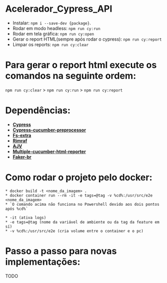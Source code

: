 # Acelerador_Cypress_API

  * Instalar: `npm i --save-dev {package}`.
  * Rodar em modo headless: `npm run cy:run`
  * Rodar em tela gráfica: `npm run cy:open`
  * Gerar o report HTML(sempre após rodar o cypress): `npm run cy:report`
  * Limpar os reports: `npm run cy:clear`

# Para gerar o report html execute os comandos na seguinte ordem:
  `npm run cy:clear` > `npm run cy:run` > `npm run cy:report`

# Dependências:

  * [**Cypress**](https://www.cypress.io/)
  * [**Cypress-cucumber-preprocessor**](https://github.com/TheBrainFamily/cypress-cucumber-preprocessor)
  * [**Fs-extra**](https://www.npmjs.com/package/fs-extra)
  * [**Rimraf**](https://www.npmjs.com/package/rimraf)
  * [**AJV**](https://www.npmjs.com/package/ajv)
  * [**Multiple-cucumber-html-reporter**](https://www.npmjs.com/package/multiple-cucumber-html-reporter)
  * [**Faker-br**](https://www.npmjs.com/package/faker-br)


# Como rodar o projeto pelo docker:
  ~~~shell
  * docker build -t <nome_da_imagem> .
  * docker container run --rm -it -e tags=@tag -v %cd%:/usr/src/e2e <nome_da_imagem>
  * `O comando acima não funciona no Powershell devido aos dois pontos após %cd%`

  * -it (ativa logs) 
  * -e tags=@tag (nome da variável de ambiente ou da tag da feature em sí) 
  * -v %cd%:/usr/src/e2e (cria volume entre o container e o pc) 
  ~~~

# Passo a passo para novas implementações:

  TODO

